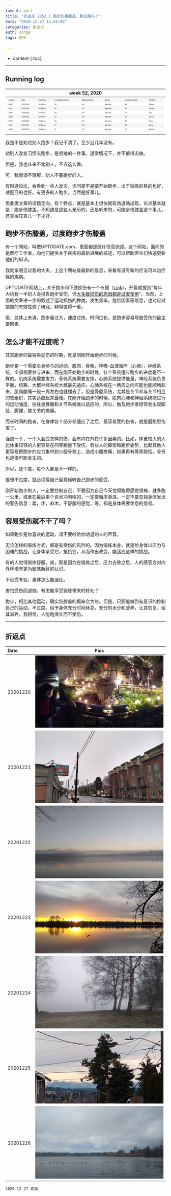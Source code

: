 ```yaml
---
layout: post
title: "折返点 2052 | 跑步伤害膝盖，那还跑吗？"
date: "2020-12-27 13:54:00"
categories: 折返点
auth: conge
tags: 跑步 

---
```

* content
{:toc}


----

## Running log
|week 52, 2020|
|:----:|
|![Running log, week 52, 2020](/assets/images/折返点/2020_wk52.png)|

我是不是劝过别人跑步？我记不清了。至少近几年没有。

劝别人改变习惯去跑步，是很难的一件事。通常情况下，并不值得去做。

但是，我也从来不劝别人，不去这么做。

可，我就很不理解，劝人不要跑步的人。

有时逛论坛，会看到一些人发文，询问是不是要开始跑步。出于锻炼的目的也好，减肥目的也好。有更多的人跑步，当然是好事儿。

但此类文章的话题走向，有个特点，就是基本上很快就有劝退贴出现，论点基本就是：跑步伤膝盖。不知道是这些人亲历的，还是听来的，可跑步伤膝盖这个事儿，还真得较真儿一下才好。

## 跑步不伤膝盖，过度跑步才伤膝盖





有一个网站，叫做UPTODATE.com，里面都是医疗信息综述。这个网站，面向的是医疗工作者，向他们提供关于疾病的最新进展的综述，可以帮助医生们快速更新他们的知识。

我就亲眼见过我的大夫，上这个网站查最新的信息，来看有没有新的疗法可以治疗我的疾病。

UPTODATE网站上，关于跑步和下肢损伤有一个专题（[Link](https://www.uptodate.com/contents/zh-Hans/overview-of-running-injuries-of-the-lower-extremity)），开篇就提到“每年大约有一半的人会报告跑步受伤，但[大多数损伤的原因都是过度使用](https://www.uptodate.com/contents/zh-Hans/overview-of-running-injuries-of-the-lower-extremity)”。当然，上面的文章进一步的叙述了运动损伤的种类，发生频率，危险因素等信息，也对应对措施的有效性做了研究，非常值得一看。

但，总体上来讲，跑步量过大，速度过快，时间过长，是跑步容易导致受伤的最主要因素。

## 怎么才能不过度呢？

其实跑步的最容易受伤的时期，就是刚刚开始跑步的时候。

跑步是一个需要全身参与的运动，肌肉，骨骼，呼吸-血液循环（心肺），神经系统，全部都要参与进来。而在刚开始跑步的时候，各个系统适应跑步的进度是不一样的。肌肉系统需要发力，骨骼系统需要支撑，心肺系统提供能量，神经系统负责平衡，统筹。大概神经系统大概最先适应。心肺系统在一两周之内可能也能顺畅起来，肌肉酸痛一般一周左右也就褪去了，但是骨骼系统，尤其是关节和与关节相连的软组织，其实适应起来最慢。在刚开始跑步的时候，肌肉心肺和神经系统能进行的运动强度，往往是骨骼和关节系统难以适应的，所以，触及跑步者经常会出现脚趾，脚踝，膝关节的疼痛。

而长时间的跑者，在身体各个部分都适应了之后，最容易受的伤害，就是磨损型伤害了。

强调一下，一个人会受怎样的伤，会有内在外在许多因素的。比如，体重较大的人比体重较轻的人更容易在同等跑量下受伤。有些人的脚型和跑步姿势，比起其他人更容易把跑步的应力集中到小腿骨骼上，造成小腿疼痛，如果再有骨质疏松，骨折也是很可能发生的。

所以，这个度，每个人都是不一样的。

要想不过度，就必须得自己留意倾听自己跑步的感受。

刚开始跑步的人，一定要控制自己，不要因为自己今天觉得跑得感觉很棒，就多跑一公里，或者在最后来个百米冲刺啥的。一定要循序渐进。一定不要忽视身体发出的警告信息：累，疼，麻木，不舒服的感觉，等，都是身体需要休息的信号。

## 容易受伤就不干了吗？

如果跑步是你喜欢的运动，请不要听给你劝退的人的声音。

无论怎样的锻炼方式，都是有受伤的风险的。因为锻炼本身，就是给身体以压力与困难的挑战，让身体承受它，抵抗它，从而作出改变，能适应这样的挑战。

有的人觉得锻炼舒服，爽，那是因为在锻炼之后，压力去除之后，人的感官会对内外环境有更为敏感新鲜的认识。

不经受考验，身体怎么能强壮。

害怕受伤而退缩，有怎能享受锻炼带来的好处？

跑步，相比其他运动，确实伤膝盖的概率会大些。但是，只要能做到有意识的控制自己的运动，不过度，给予身体充分时间休息，充分的水分和营养，让其恢复，给其滋养，我相信，人能跑很久而不受伤。

--------

## 折返点

|Date|Pics|
|:----|:----:|
|20201220|![20201220.jpg](/assets/images/折返点/20201220.jpg)  |
|20201221|![20201221.jpg](/assets/images/折返点/20201221.jpg)  |
|20201222|![20201222.jpg](/assets/images/折返点/20201222.jpg)  |
|20201223|![20201223.jpg](/assets/images/折返点/20201223.jpg)  |
|20201224|![20201224.jpg](/assets/images/折返点/20201224.jpg)  |
|20201225|![20201225.jpg](/assets/images/折返点/20201225.jpg)  |
|20201226|![20201226.jpg](/assets/images/折返点/20201226.jpg)  |


```
2020-12-27 初稿
```